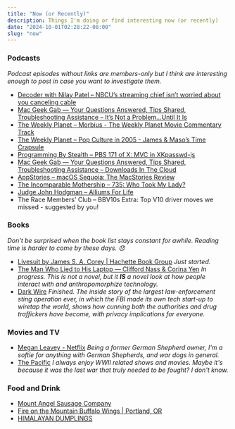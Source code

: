 ```yaml
---
title: "Now (or Recently)"
description: Things I'm doing or find interesting now (or recently)
date: "2024-10-01T02:28:22-08:00"
slug: "now"
---
```


### Podcasts

*Podcast episodes without links are members-only but I think are interesting enough to post in case you want to investigate them.*

- [Decoder with Nilay Patel – NBCU’s streaming chief isn’t worried about you canceling cable](https://overcast.fm/+QLdsBocxs)
- [Mac Geek Gab — Your Questions Answered, Tips Shared, Troubleshooting Assistance – It’s Not a Problem…Until It Is](https://overcast.fm/+6TZ-r3sNw)
- [The Weekly Planet – Morbius - The Weekly Planet Movie Commentary Track](https://overcast.fm/+1HFInyCrg)
- [The Weekly Planet – Pop Culture in 2005 - James & Maso’s Time Crapsule](https://overcast.fm/+1HFIR0CVM)
- [Programming By Stealth – PBS 171 of X: MVC in XKpasswd-js](https://overcast.fm/+JGaDIryjE)
- [Mac Geek Gab — Your Questions Answered, Tips Shared, Troubleshooting Assistance – Downloads In The Cloud](https://overcast.fm/+6TZ-_YXF0)
- [AppStories – macOS Sequoia: The MacStories Review](https://overcast.fm/+I5ClKwqkY)
- [The Incomparable Mothership – 735: Who Took My Lady?](https://overcast.fm/+kMY2JW1w)
- [Judge John Hodgman – Alliums For Life](https://overcast.fm/+YJM1ikSq8)
- The Race Members' Club – BBV10s Extra: Top V10 driver moves we missed - suggested by you!

### Books

*Don't be surprised when the book list stays constant for awhile. Reading time is harder to come by these days. 😞*

- [Livesuit by James S. A. Corey | Hachette Book Group](https://www.hachettebookgroup.com/titles/james-s-a-corey/livesuit/9780316575348/) *Just started.*
- [The Man Who Lied to His Laptop — Clifford Nass & Corina Yen](https://books.apple.com/us/book/the-man-who-lied-to-his-laptop/id385166427) *In progress. This is not a novel, but it **IS** a novel look at how people interact with and anthropomorphize technology.*
- [Dark Wire](https://books.apple.com/us/book/dark-wire/id6468445801) *Finished. The inside story of the largest law-enforcement sting operation ever, in which the FBI made its own tech start-up to wiretap the world, shows how cunning both the authorities and drug traffickers have become, with privacy implications for everyone.*

### Movies and TV

- [Megan Leavey - Netflix](https://www.netflix.com/title/80170259) *Being a former German Shepherd owner, I'm a softie for anything with German Shepherds, and war dogs in general.*
- [The Pacific](https://www.netflix.com/browse?jbv=80154375) *I always enjoy WWII related shows and movies. Maybe it's because it was the last war that truly needed to be fought? I don't know.*

### Food and Drink

- [Mount Angel Sausage Company](https://mtangelsausage.com/)
- [Fire on the Mountain Buffalo Wings | Portland, OR](https://www.portlandwings.com/)
- [HIMALAYAN DUMPLINGS](https://www.himalayandumplings.com/)
